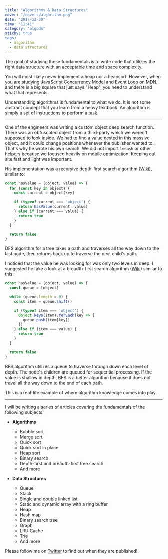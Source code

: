 ```yaml
---
title: "Algorithms & Data Structures"
cover: "/covers/algorithm.png"
date: "2017-12-30"
time: "11:41"
category: "algods"
sticky: true
tags:
  - algorithm
  - data structures
---
```


The goal of studying these fundamentals is to write code that utilizes the right data structure with an acceptable time and space complexity.

You will most likely never implement a heap nor a heapsort.  However, when you are studying [JavaScript Concurrency Model and Event Loop](https://developer.mozilla.org/en-US/docs/Web/JavaScript/EventLoop) on MDN, and there is a big square that just says "Heap", you need to understand what that represents.

Understanding algorithms is fundamental to what we do.  It is not some abstract concept that you learn from a heavy textbook.  An algorithm is simply a set of instructions to perform a task.

---

One of the engineers was writing a custom object deep search function.  There was an obfuscated object from a third-party which we weren't supposed to look inside.  We had to find a value nested in this massive object, and it could change positions whenever the publisher wanted to.  That's why he wrote his own search.  We did not import `lodash` or other helpers because we focused heavily on mobile optimization.  Keeping out site fast and light was important.

His implementation was a recursive depth-first search algorithm ([Wiki](https://en.wikipedia.org/wiki/Depth-first_search)), similar to:

```javascript
const hasValue = (object, value) => {
  for (const key in object) {
    const current = object[key]

    if (typeof current === 'object') {
      return hasValue(current, value)
    } else if (current === value) {
      return true
    }
  }

  return false
}
```

DFS algorithm for a tree takes a path and traverses all the way down to the last node, then returns back up to traverse the next child's path.

I noticed that the value he was looking for was only two levels in deep.  I suggested he take a look at a breadth-first search algorithm ([Wiki](https://en.wikipedia.org/wiki/Breadth-first_search)) similar to this:

```javascript
const hasValue = (object, value) => {
  const queue = [object]

  while (queue.length > 0) {
    const item = queue.shift()

    if (typeof item === 'object') {
      Object.keys(item).forEach(key => {
        queue.push(item[key])
      })
    } else if (item === value) {
      return true
    }
  }

  return false
}
```

BFS algorithm utilizes a queue to traverse through down each level of depth.  The node's children are queued for sequential processing.  If the value is shallow in depth, BFS is a better algorithm because it does not travel all the way down to the end of each path.

This is a real-life example of where algorithm knowledge comes into play.

---

I will be writing a series of articles covering the fundamentals of the following subjects:

* **Algorithms**
  * Bubble sort
  * Merge sort
  * Quick sort
  * Quick sort in place
  * Heap sort
  * Binary search
  * Depth-first and breadth-first tree search
  * And more

* **Data Structures**
  * Queue
  * Stack
  * Single and double linked list
  * Static and dynamic array with a ring buffer
  * Heap
  * Hash map
  * Binary search tree
  * Graph
  * LRU Cache
  * Trie
  * And more

Please follow me on [Twitter](https://twitter.com/kevinkiklee) to find out when they are published!
